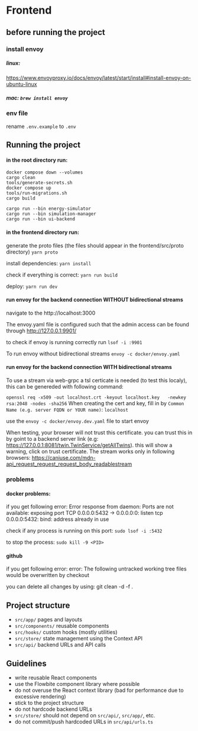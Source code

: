 # Frontend
## before running the project
### install envoy
##### linux:
   https://www.envoyproxy.io/docs/envoy/latest/start/install#install-envoy-on-ubuntu-linux
##### mac: `brew install envoy`

### env file
rename `.env.example` to `.env`

## Running the project
#### in the root directory run:
```
docker compose down --volumes
cargo clean
tools/generate-secrets.sh
docker compose up
tools/run-migrations.sh
cargo build

cargo run --bin energy-simulator
cargo run --bin simulation-manager
cargo run --bin ui-backend
```
#### in the frontend directory run:
generate the proto files (the files should appear in the frontend/src/proto directory) `yarn proto`

install dependencies: `yarn install`

check if everything is correct: `yarn run build`

deploy: `yarn run dev`

#### run envoy for the backend connection WITHOUT bidirectional streams
navigate to the http://localhost:3000

The envoy.yaml file is configured such that the admin access can be found through http://127.0.0.1:9901/

to check if envoy is running correctly run `lsof -i :9901`

To run envoy without  bidirectional streams ```envoy -c docker/envoy.yaml```

#### run envoy for the backend connection WITH bidirectional streams

To use a stream via web-grpc a tsl certicate is needed (to test this localy), 
this can be genereded with following command:

```openssl req -x509 -out localhost.crt -keyout localhost.key   -newkey rsa:2048 -nodes -sha256```
When creating the cert and key, fill in by ```Common Name (e.g. server FQDN or YOUR name)```: ```localhost```

use the ```envoy -c docker/envoy.dev.yaml``` file to start envoy

When testing, your browser will not trust this certificate. you can trust this in by goint to a backend server link (e.g: https://127.0.0.1:8081/twin.TwinService/getAllTwins). this will show a warning, click on trust certificate.
The stream works only in following browsers: https://caniuse.com/mdn-api_request_request_request_body_readablestream


### problems

#### docker problems:
if you get following error:
Error response from daemon: Ports are not available: exposing port TCP 0.0.0.0:5432 -> 0.0.0.0:0: listen tcp 0.0.0.0:5432: bind: address already in use

check if any process is running on this port:
`sudo lsof -i :5432`

to stop the process:
`sudo kill -9 <PID>`


#### github
if you get following error:
error: The following untracked working tree files would be overwritten by checkout

you can delete all changes by using:
git clean  -d  -f .

## Project structure

- `src/app/` pages and layouts
- `src/components/` reusable components
- `src/hooks/` custom hooks (mostly utilities)
- `src/store/` state management using the Context API
- `src/api/` backend URLs and API calls

## Guidelines

- write reusable React components
- use the Flowbite component library where possible
- do not overuse the React context library (bad for performance due to excessive rendering)
- stick to the project structure
- do not hardcode backend URLs
- `src/store/` should not depend on `src/api/`, `src/app/`, etc.
- do not commit/push hardcoded URLs in `src/api/urls.ts`
